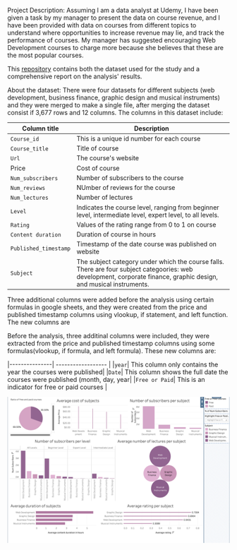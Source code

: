 Project Description: Assuming I am a data analyst at Udemy, I have been given a task by my manager to present the data on course revenue, and I have been provided with data on courses from different topics to understand where opportunities to increase revenue may lie, and track the performance of courses.
My manager has suggested encouraging Web Development courses to charge more because she believes that these are the most popular courses.

This [repository](https://github.com/distinctkemi/Udemy-course-analysis-with-tableau) contains both the dataset used for the study and a comprehensive report on the analysis' results.

About the dataset: There were four datasets for different subjects (web development, business finance, graphic design and musical instruments) and they were merged to make a single file, after merging the dataset consist if 3,677 rows and 12 columns. The columns in this dataset include:

| Column title | Description |
|---------------| ------------------ |
|`Course_id`    | This is a unique id number for each course |
|`Course_title` | Title of course                            |
| `Url` | The course's website |
|Price | Cost of course |
| `Num_subscribers`|  Number of subscribers to the course |
| `Num_reviews` | NUmber of reviews for the course |
| `Num_lectures` | Number of lectures |
| `Level` | Indicates the course level, ranging from beginner level, intermediate level, expert level, to all levels.|
| `Rating` | Values of the rating range from 0 to 1 on course |
| `Content duration` | Duration of course in hours |
| `Published_timestamp` | Timestamp of the date course was published on website |
| `Subject` | The subject category under which the course falls. There are four subject categoories: web development, corporate finance, graphic design, and musical instruments.|

Three additional columns were added before the analysis using certain formulas in google sheets, and they were created from the price and published timestamp columns using vlookup, if statement, and left function. The new columns are 

 Before the analysis, three additinal columns were included, they were extracted from the price and published timestamp columns using some formulas(vlookup, if formula, and left formula). These new columns are:

|---------------| ------------------ |
|`year`| This column only contains the year the courses were published|
|`Date`| This column shows the full date the courses were published (month, day, year|
|`Free or Paid`| This is an indicator for free or paid courses |



![alt text](https://github.com/distinctkemi/Udemy-course-analysis-with-tableau/blob/main/Udemy%20Courses.png)
